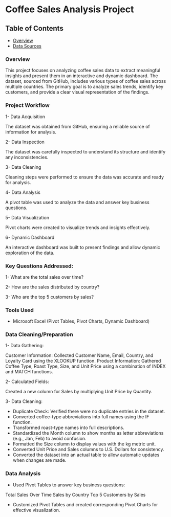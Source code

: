 # Coffee Sales Analysis Project

## Table of Contents

- [Overview](#Project-Overview)
- [Data Sources](#Data-Sources)


### Overview

This project focuses on analyzing coffee sales data to extract meaningful insights and present them in an interactive and dynamic dashboard. The dataset, sourced from GitHub, includes various types of coffee sales across multiple countries. 
The primary goal is to analyze sales trends, identify key customers, and provide a clear visual representation of the findings.



### Project Workflow

 1- Data Acquisition

  The dataset was obtained from GitHub, ensuring a reliable source of information for analysis.


2- Data Inspection

 The dataset was carefully inspected to understand its structure and identify any inconsistencies.
 

 3- Data Cleaning

 Cleaning steps were performed to ensure the data was accurate and ready for analysis.
 

 4- Data Analysis

 A pivot table was used to analyze the data and answer key business questions.
 

 5- Data Visualization

 Pivot charts were created to visualize trends and insights effectively.
 

 6- Dynamic Dashboard

 An interactive dashboard was built to present findings and allow dynamic exploration of the data.


 

 ### Key Questions Addressed:

 1- What are the total sales over time?
 
 2- How are the sales distributed by country?
 
 3- Who are the top 5 customers by sales?
 

 
### Tools Used

- Microsoft Excel (Pivot Tables, Pivot Charts, Dynamic Dashboard)

  

### Data Cleaning/Preparation

  1- Data Gathering:
  
  Customer Information: Collected Customer Name, Email, Country, and Loyalty Card using the XLOOKUP function.
Product Information: Gathered Coffee Type, Roast Type, Size, and Unit Price using a combination of INDEX and MATCH functions.

2- Calculated Fields:

 Created a new column for Sales by multiplying Unit Price by Quantity.

 3- Data Cleaning:

 - Duplicate Check: Verified there were no duplicate entries in the dataset.
 - Converted coffee-type abbreviations into full names using the IF function.
 - Transformed roast-type names into full descriptions.
 - Standardized the Month column to show months as letter abbreviations (e.g., Jan, Feb) to avoid confusion.
 - Formatted the Size column to display values with the kg metric unit.
 - Converted Unit Price and Sales columns to U.S. Dollars for consistency.
 - Converted the dataset into an actual table to allow automatic updates when changes are made.


### Data Analysis

- Used Pivot Tables to answer key business questions:

Total Sales Over Time
Sales by Country
Top 5 Customers by Sales

- Customized Pivot Tables and created corresponding Pivot Charts for effective visualization.

